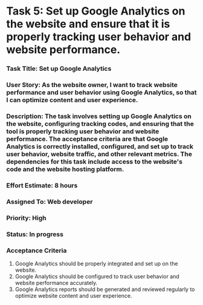 # Task 5: Set up Google Analytics on the website and ensure that it is properly tracking user behavior and website performance.

### Task Title: Set up Google Analytics

### User Story: As the website owner, I want to track website performance and user behavior using Google Analytics, so that I can optimize content and user experience.

### Description: The task involves setting up Google Analytics on the website, configuring tracking codes, and ensuring that the tool is properly tracking user behavior and website performance. The acceptance criteria are that Google Analytics is correctly installed, configured, and set up to track user behavior, website traffic, and other relevant metrics. The dependencies for this task include access to the website's code and the website hosting platform.

### Effort Estimate: 8 hours

### Assigned To: Web developer

### Priority: High

### Status: In progress

### Acceptance Criteria

1. Google Analytics should be properly integrated and set up on the website.
2. Google Analytics should be configured to track user behavior and website performance accurately.
3. Google Analytics reports should be generated and reviewed regularly to optimize website content and user experience.